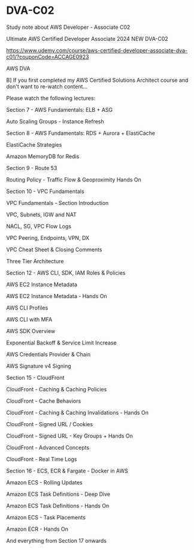 # DVA-C02

Study note about AWS Developer - Associate C02

Ultimate AWS Certified Developer Associate 2024 NEW DVA-C02

https://www.udemy.com/course/aws-certified-developer-associate-dva-c01/?couponCode=ACCAGE0923

AWS DVA

B] If you first completed my AWS Certified Solutions Architect course and don't want to re-watch content...

Please watch the following lectures:

Section 7 - AWS Fundamentals: ELB + ASG

Auto Scaling Groups - Instance Refresh

Section 8 - AWS Fundamentals: RDS + Aurora + ElastiCache

ElastiCache Strategies

Amazon MemoryDB for Redis

Section 9 - Route 53

Routing Policy - Traffic Flow & Geoproximity Hands On

Section 10 - VPC Fundamentals

VPC Fundamentals - Section Introduction

VPC, Subnets, IGW and NAT

NACL, SG, VPC Flow Logs

VPC Peering, Endpoints, VPN, DX

VPC Cheat Sheet & Closing Comments

Three Tier Architecture

Section 12 - AWS CLI, SDK, IAM Roles & Policies

AWS EC2 Instance Metadata

AWS EC2 Instance Metadata - Hands On

AWS CLI Profiles

AWS CLI with MFA

AWS SDK Overview

Exponential Backoff & Service Limit Increase

AWS Credentials Provider & Chain

AWS Signature v4 Signing

Section 15 - CloudFront

CloudFront - Caching & Caching Policies

CloudFront - Cache Behaviors

CloudFront - Caching & Caching Invalidations - Hands On

CloudFront - Signed URL / Cookies

CloudFront - Signed URL - Key Groups + Hands On

CloudFront - Advanced Concepts

CloudFront - Real Time Logs

Section 16 - ECS, ECR & Fargate - Docker in AWS

Amazon ECS - Rolling Updates

Amazon ECS Task Definitions - Deep Dive

Amazon ECS Task Definitions - Hands On

Amazon ECS - Task Placements

Amazon ECR - Hands On

And everything from Section 17 onwards

